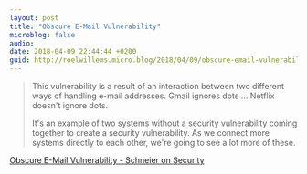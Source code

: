 ```yaml
---
layout: post
title: "Obscure E-Mail Vulnerability"
microblog: false
audio: 
date: 2018-04-09 22:44:44 +0200
guid: http://roelwillems.micro.blog/2018/04/09/obscure-email-vulnerability.html
---
```

> This vulnerability is a result of an interaction between two different ways of handling e-mail addresses. Gmail ignores dots ... Netflix doesn't ignore dots. 
>  
> It's an example of two systems without a security vulnerability coming together to create a security vulnerability. As we connect more systems directly to each other, we're going to see a lot more of these. 

[Obscure E-Mail Vulnerability - Schneier on Security](https://www.schneier.com/blog/archives/2018/04/obscure_e-mail_.html)
